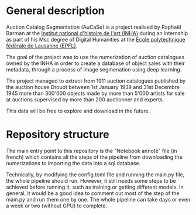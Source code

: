 # General description
Auction Catalog Segmentation (AuCaSe) is a project realised by Raphaël Barman at
the [Institut national d'histoire de l'art (INHA)](https://www.inha.fr) during an
internship as part of his Msc degree of Digital Humanities at the
[École polytechnique fédérale de Lausanne (EPFL)](https://www.epfl.ch).

The goal of the project was to use the numerization of auction catalogues owned by
the INHA in order to create a database of object sales with their metadata, through
a process of image segmenation using deep learning.

The project managed to extract from 1911 auction catalogues published by the auction
house Drouot between 1st January 1939 and 31st Decembre 1945 more than 300'000 objects
made by more than 5'000 artists for sale at auctions supervised by more than 200 auctionner and experts.

This data will be free to explore and download in the future.

# Repository structure

The main entry point to this repository is the "Notebook annoté" file (in french) which
contains all the steps of the pipeline from downloading the numerizations to importing
the data into a sql database.

Technically, by modifying the config.toml file and running the main.py file, the whole pipeline should run.
However, it still needs some steps to be achieved before running it, such as training or getting different models.
In general, it would be a good idea to comment out most of the step of the main.py and run them one by one.
The whole pipeline can take days or even a week or two (without GPU) to complete.
